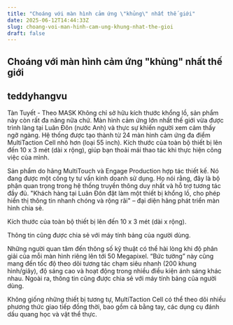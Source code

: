 ```yaml
---
title: "Choáng với màn hình cảm ứng \"khủng\" nhất thế giới"
date: 2025-06-12T14:44:33Z
slug: choang-voi-man-hinh-cam-ung-khung-nhat-the-gioi
draft: false
---
```


## Choáng với màn hình cảm ứng "khủng" nhất thế giới

## teddyhangvu

Tàn Tuyết - Theo MASK
Không chỉ sở hữu kích thước khổng lồ, sản phẩm này còn rất đa năng nữa chứ.
Màn hình cảm ứng lớn nhất thế giới vừa được trình làng tại Luân Đôn (nước Anh) và thực sự khiến người xem cảm thấy ngỡ ngàng. Hệ thống được tạo thành từ 24 màn hình cảm ứng đa điểm MultiTaction Cell nhỏ hơn (loại 55 inch). Kích thước của toàn bộ thiết bị lên đến 10 x 3 mét (dài x rộng), giúp bạn thoải mái thao tác khi thực hiện công việc của mình.
 
Sản phẩm do hãng MultiTouch và Engage Production hợp tác thiết kế. Nó đang được một công ty tư vấn kinh doanh sử dụng. Họ nói rằng, đây là bộ phận quan trọng trong hệ thống truyền thông duy nhất và hỗ trợ tương tác đầy đủ. "Khách hàng tại Luân Đôn đặt làm một thiết bị khổng lồ, cho phép hiển thị thông tin nhanh chóng và rộng rãi" – đại diện hãng phát triển màn hình chia sẻ.
 

Kích thước của toàn bộ thiết bị lên đến 10 x 3 mét (dài x rộng).


Thông tin cũng được chia sẻ với máy tính bảng của người dùng.
 
Những người quan tâm đến thông số kỹ thuật có thể hài lòng khi độ phân giải của mỗi màn hình riêng lên tới 50 Megapixel. “Bức tường” này cũng mang đến tốc độ theo dõi tương tác chạm siêu nhanh (200 khung hình/giây), độ sáng cao và hoạt động trong nhiều điều kiện ánh sáng khác nhau. Ngoài ra, thông tin cũng được chia sẻ với máy tính bảng của người dùng.
 
Không giống những thiết bị tương tự, MultiTaction Cell có thể theo dõi nhiều phương thức giao tiếp đồng thời, bao gồm cả bằng tay, các dụng cụ đánh dấu quang học và vật thể thực.